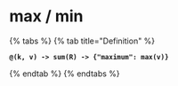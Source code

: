# max / min

{% tabs %}
{% tab title="Definition" %}
<pre><code><strong>@(k, v) -> sum(R) -> {"maximum": max(v)}
</strong></code></pre>
{% endtab %}
{% endtabs %}
